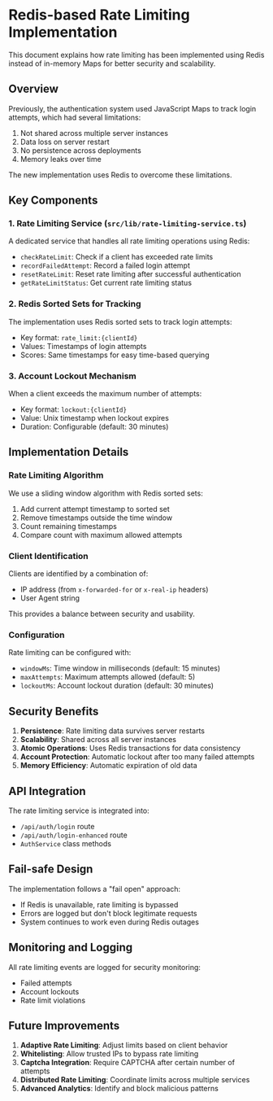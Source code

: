 # Redis-based Rate Limiting Implementation

This document explains how rate limiting has been implemented using Redis instead of in-memory Maps for better security and scalability.

## Overview

Previously, the authentication system used JavaScript Maps to track login attempts, which had several limitations:
1. Not shared across multiple server instances
2. Data loss on server restart
3. No persistence across deployments
4. Memory leaks over time

The new implementation uses Redis to overcome these limitations.

## Key Components

### 1. Rate Limiting Service (`src/lib/rate-limiting-service.ts`)

A dedicated service that handles all rate limiting operations using Redis:

- `checkRateLimit`: Check if a client has exceeded rate limits
- `recordFailedAttempt`: Record a failed login attempt
- `resetRateLimit`: Reset rate limiting after successful authentication
- `getRateLimitStatus`: Get current rate limiting status

### 2. Redis Sorted Sets for Tracking

The implementation uses Redis sorted sets to track login attempts:
- Key format: `rate_limit:{clientId}`
- Values: Timestamps of login attempts
- Scores: Same timestamps for easy time-based querying

### 3. Account Lockout Mechanism

When a client exceeds the maximum number of attempts:
- Key format: `lockout:{clientId}`
- Value: Unix timestamp when lockout expires
- Duration: Configurable (default: 30 minutes)

## Implementation Details

### Rate Limiting Algorithm

We use a sliding window algorithm with Redis sorted sets:

1. Add current attempt timestamp to sorted set
2. Remove timestamps outside the time window
3. Count remaining timestamps
4. Compare count with maximum allowed attempts

### Client Identification

Clients are identified by a combination of:
- IP address (from `x-forwarded-for` or `x-real-ip` headers)
- User Agent string

This provides a balance between security and usability.

### Configuration

Rate limiting can be configured with:
- `windowMs`: Time window in milliseconds (default: 15 minutes)
- `maxAttempts`: Maximum attempts allowed (default: 5)
- `lockoutMs`: Account lockout duration (default: 30 minutes)

## Security Benefits

1. **Persistence**: Rate limiting data survives server restarts
2. **Scalability**: Shared across all server instances
3. **Atomic Operations**: Uses Redis transactions for data consistency
4. **Account Protection**: Automatic lockout after too many failed attempts
5. **Memory Efficiency**: Automatic expiration of old data

## API Integration

The rate limiting service is integrated into:
- `/api/auth/login` route
- `/api/auth/login-enhanced` route
- `AuthService` class methods

## Fail-safe Design

The implementation follows a "fail open" approach:
- If Redis is unavailable, rate limiting is bypassed
- Errors are logged but don't block legitimate requests
- System continues to work even during Redis outages

## Monitoring and Logging

All rate limiting events are logged for security monitoring:
- Failed attempts
- Account lockouts
- Rate limit violations

## Future Improvements

1. **Adaptive Rate Limiting**: Adjust limits based on client behavior
2. **Whitelisting**: Allow trusted IPs to bypass rate limiting
3. **Captcha Integration**: Require CAPTCHA after certain number of attempts
4. **Distributed Rate Limiting**: Coordinate limits across multiple services
5. **Advanced Analytics**: Identify and block malicious patterns